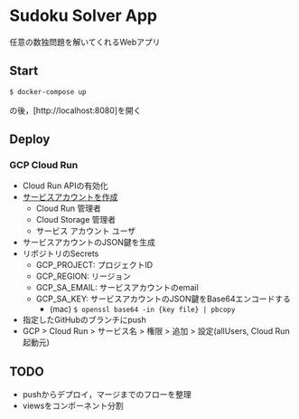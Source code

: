 # Sudoku Solver App
任意の数独問題を解いてくれるWebアプリ


## Start
```sh
$ docker-compose up
```
の後，[http://localhost:8080]を開く


## Deploy
### GCP Cloud Run
- Cloud Run APIの有効化
- [サービスアカウントを作成](https://cloud.google.com/iam/docs/creating-managing-service-accounts?hl=ja#iam-service-accounts-create-console)
  - Cloud Run 管理者
  - Cloud Storage 管理者
  - サービス アカウント ユーザ
- サービスアカウントのJSON鍵を生成
- リポジトリのSecrets
  - GCP_PROJECT: プロジェクトID
  - GCP_REGION: リージョン
  - GCP_SA_EMAIL: サービスアカウントのemail
  - GCP_SA_KEY: サービスアカウントのJSON鍵をBase64エンコードする
    - (mac) `$ openssl base64 -in {key file} | pbcopy`
- 指定したGitHubのブランチにpush
- GCP > Cloud Run > サービス名 > 権限 > 追加 > 設定(allUsers, Cloud Run 起動元)


## TODO
- pushからデプロイ，マージまでのフローを整理
- viewsをコンポーネント分割